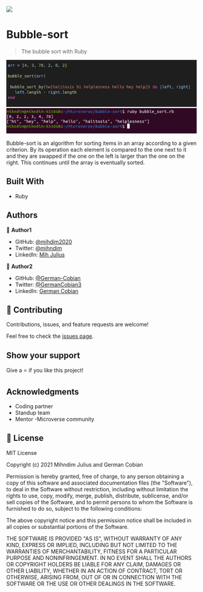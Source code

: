 ![](https://img.shields.io/badge/Microverse-blueviolet)

# Bubble-sort

> The bubble sort with Ruby

![screenshot](images/testdata.png)
![screenshot](images/results.png)

Bubble-sort is an algorithm for sorting items in an array according to a given criterion. By its operation each element is compared to the one next to it and they are swapped if the one on the left is larger than the one on the right. This continues until the array is eventually sorted.

## Built With

- Ruby


## Authors

👤 **Author1**

- GitHub: [@mihdim2020](https://github.com/mihndim2020)
- Twitter: [@mihndim](https://twitter.com/mihndim2020)
- LinkedIn: [Mih Julius](https://linkedin.com/mih-julius)

👤 **Author2**

- GitHub: [@German-Cobian](https://github.com/German-Cobian)
- Twitter: [@GermanCobian3](https://twitter.com/GermanCobian3)
- LinkedIn: [German Cobian](https://linkedin.com/german-cobian)

## 🤝 Contributing

Contributions, issues, and feature requests are welcome!

Feel free to check the [issues page](issues/).

## Show your support

Give a ⭐️ if you like this project!

## Acknowledgments

- Coding partner
- Standup team
- Mentor
-Microverse community

## 📝 License

MIT License

Copyright (c) 2021 Mihndim Julius and German Cobian

Permission is hereby granted, free of charge, to any person obtaining a copy
of this software and associated documentation files (the "Software"), to deal
in the Software without restriction, including without limitation the rights
to use, copy, modify, merge, publish, distribute, sublicense, and/or sell
copies of the Software, and to permit persons to whom the Software is
furnished to do so, subject to the following conditions:

The above copyright notice and this permission notice shall be included in all
copies or substantial portions of the Software.

THE SOFTWARE IS PROVIDED "AS IS", WITHOUT WARRANTY OF ANY KIND, EXPRESS OR
IMPLIED, INCLUDING BUT NOT LIMITED TO THE WARRANTIES OF MERCHANTABILITY,
FITNESS FOR A PARTICULAR PURPOSE AND NONINFRINGEMENT. IN NO EVENT SHALL THE
AUTHORS OR COPYRIGHT HOLDERS BE LIABLE FOR ANY CLAIM, DAMAGES OR OTHER
LIABILITY, WHETHER IN AN ACTION OF CONTRACT, TORT OR OTHERWISE, ARISING FROM,
OUT OF OR IN CONNECTION WITH THE SOFTWARE OR THE USE OR OTHER DEALINGS IN THE
SOFTWARE.
